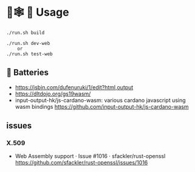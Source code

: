 # 🦀🕸️ 🚴 Usage

```
./run.sh build

./run.sh dev-web
    or
./run.sh test-web
```

## 🔋 Batteries


- https://jsbin.com/dufenuruki/1/edit?html,output
- https://dltdojo.org/gs19wasm/
- input-output-hk/js-cardano-wasm: various cardano javascript using wasm bindings https://github.com/input-output-hk/js-cardano-wasm

## issues

### X.509

- Web Assembly support · Issue #1016 · sfackler/rust-openssl https://github.com/sfackler/rust-openssl/issues/1016


